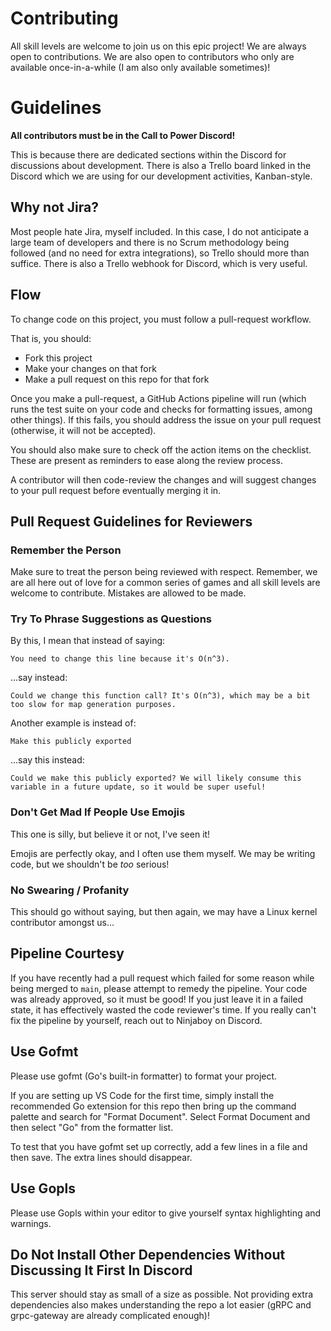 # Contributing

All skill levels are welcome to join us on this epic project! We are always open to contributions. We are also open to contributors who only are available once-in-a-while (I am also only available sometimes)!

# Guidelines

**All contributors must be in the Call to Power Discord!**

This is because there are dedicated sections within the Discord for discussions about development. There is also a Trello board linked in the Discord which we are using for our development activities, Kanban-style. 

## Why not Jira?

Most people hate Jira, myself included. In this case, I do not anticipate a large team of developers and there is no Scrum methodology being followed (and no need for extra integrations), so Trello should more than suffice. There is also a Trello webhook for Discord, which is very useful.

## Flow

To change code on this project, you must follow a pull-request workflow. 

That is, you should: 
- Fork this project
- Make your changes on that fork
- Make a pull request on this repo for that fork

Once you make a pull-request, a GitHub Actions pipeline will run (which runs the test suite on your code and checks for formatting issues, among other things). If this fails, you should address the issue on your pull request (otherwise, it will not be accepted). 

You should also make sure to check off the action items on the checklist. These are present as reminders to ease along the review process. 

A contributor will then code-review the changes and will suggest changes to your pull request before eventually merging it in. 

## Pull Request Guidelines for Reviewers

### Remember the Person

Make sure to treat the person being reviewed with respect. Remember, we are all here out of love for a common series of games and all skill levels are welcome to contribute. Mistakes are allowed to be made.

### Try To Phrase Suggestions as Questions

By this, I mean that instead of saying: 
```
You need to change this line because it's O(n^3).
```
...say instead: 
```
Could we change this function call? It's O(n^3), which may be a bit too slow for map generation purposes.
```

Another example is instead of: 
```
Make this publicly exported
```

...say this instead: 
```
Could we make this publicly exported? We will likely consume this variable in a future update, so it would be super useful!
```

### Don't Get Mad If People Use Emojis

This one is silly, but believe it or not, I've seen it!

Emojis are perfectly okay, and I often use them myself. We may be writing code, but we shouldn't be *too* serious!

### No Swearing / Profanity

This should go without saying, but then again, we may have a Linux kernel contributor amongst us...

## Pipeline Courtesy

If you have recently had a pull request which failed for some reason while being merged to `main`, please attempt to remedy the pipeline. Your code was already approved, so it must be good! If you just leave it in a failed state, it has effectively wasted the code reviewer's time. If you really can't fix the pipeline by yourself, reach out to Ninjaboy on Discord. 

## Use Gofmt

Please use gofmt (Go's built-in formatter) to format your project.

If you are setting up VS Code for the first time, simply install the recommended Go extension for this repo then bring up the command palette and search for "Format Document". Select Format Document and then select "Go" from the formatter list.

To test that you have gofmt set up correctly, add a few lines in a file and then save. The extra lines should disappear.

## Use Gopls

Please use Gopls within your editor to give yourself syntax highlighting and warnings.

## Do Not Install Other Dependencies Without Discussing It First In Discord

This server should stay as small of a size as possible. Not providing extra dependencies also makes understanding the repo a lot easier (gRPC and grpc-gateway are already complicated enough)!